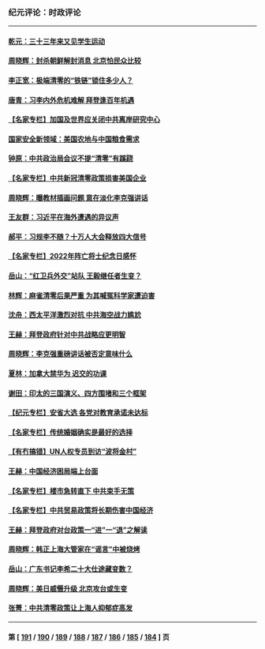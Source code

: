 ### 纪元评论：时政评论
---
#### [乾元：三十三年来又见学生运动](../../pages/nsc1025/n13748168.md) 
#### [周晓辉：封杀朝鲜解封消息 北京怕民众比较](../../pages/nsc1025/n13748161.md) 
#### [李正宽：极端清零的“铁链”锁住多少人？](../../pages/nsc1025/n13748159.md) 
#### [唐青：习李内外危机难解 拜登逢百年机遇](../../pages/nsc1025/n13748107.md) 
#### [【名家专栏】加国及世界应关闭中共离岸研究中心](../../pages/nsc1025/n13748012.md) 
#### [国家安全新领域：美国农地与中国粮食需求](../../pages/nsc1025/n13747799.md) 
#### [钟原：中共政治局会议不提“清零”有蹊跷](../../pages/nsc1025/n13747573.md) 
#### [【名家专栏】中共新冠清零政策损害美国企业](../../pages/nsc1025/n13747458.md) 
#### [周晓辉：曝教材插画问题 意在淡化李克强讲话](../../pages/nsc1025/n13747353.md) 
#### [王友群：习近平在海外遭遇的异议声](../../pages/nsc1025/n13747154.md) 
#### [郝平：习规李不随？十万人大会释放四大信号](../../pages/nsc1025/n13746989.md) 
#### [【名家专栏】2022年阵亡将士纪念日感怀](../../pages/nsc1025/n13746796.md) 
#### [岳山：“红卫兵外交”站队 王毅继任者生变？](../../pages/nsc1025/n13746454.md) 
#### [林辉：麻雀清零后果严重 为其喊冤科学家遭迫害](../../pages/nsc1025/n13746900.md) 
#### [沈舟：西太平洋激烈对抗 中共海空战力尴尬](../../pages/nsc1025/n13746437.md) 
#### [王赫：拜登政府针对中共战略应更明智](../../pages/nsc1025/n13746434.md) 
#### [周晓辉：李克强重磅讲话被否定意味什么](../../pages/nsc1025/n13746135.md) 
#### [夏林：加拿大禁华为 迟交的功课](../../pages/nsc1025/n13746125.md) 
#### [谢田：印太的三国演义、四方围堵和三个框架](../../pages/nsc1025/n13746113.md) 
#### [【纪元专栏】安省大选 各党对教育承诺未达标](../../pages/nsc1025/n13746119.md) 
#### [【名家专栏】传统婚姻确实是最好的选择](../../pages/nsc1025/n13745927.md) 
#### [【有冇搞错】UN人权专员到访“波将金村”](../../pages/nsc1025/n13745359.md) 
#### [王赫：中国经济困局端上台面](../../pages/nsc1025/n13745656.md) 
#### [【名家专栏】楼市急转直下 中共束手无策](../../pages/nsc1025/n13745026.md) 
#### [【名家专栏】中共贸易政策将长期伤害中国经济](../../pages/nsc1025/n13744289.md) 
#### [王赫：拜登政府对台政策一“进”一“退”之解读](../../pages/nsc1025/n13744611.md) 
#### [周晓辉：韩正上海大管家在“谣言”中被烧烤](../../pages/nsc1025/n13744414.md) 
#### [岳山：广东书记李希二十大仕途藏变数？](../../pages/nsc1025/n13744256.md) 
#### [周晓辉：美日威慑升级 北京攻台或生变](../../pages/nsc1025/n13744398.md) 
#### [张菁：中共清零政策让上海人抑郁症高发](../../pages/nsc1025/n13744389.md) 

---
#### 第 [ [191](./191.md) / [190](./190.md) / [189](./189.md) / [188](./188.md) / [187](./187.md) / [186](./186.md) / [185](./185.md) / [184](./184.md) ] 页

